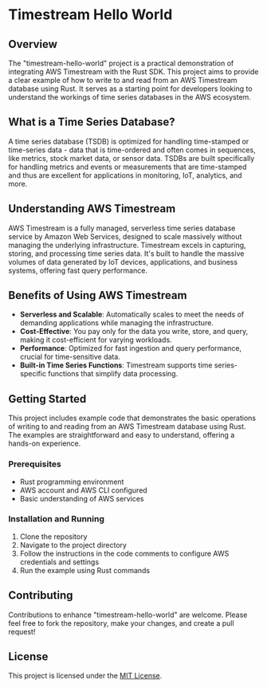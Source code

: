 # Timestream Hello World

## Overview

The "timestream-hello-world" project is a practical demonstration of integrating AWS Timestream with the Rust SDK. This project aims to provide a clear example of how to write to and read from an AWS Timestream database using Rust. It serves as a starting point for developers looking to understand the workings of time series databases in the AWS ecosystem.

## What is a Time Series Database?

A time series database (TSDB) is optimized for handling time-stamped or time-series data - data that is time-ordered and often comes in sequences, like metrics, stock market data, or sensor data. TSDBs are built specifically for handling metrics and events or measurements that are time-stamped and thus are excellent for applications in monitoring, IoT, analytics, and more.

## Understanding AWS Timestream

AWS Timestream is a fully managed, serverless time series database service by Amazon Web Services, designed to scale massively without managing the underlying infrastructure. Timestream excels in capturing, storing, and processing time series data. It's built to handle the massive volumes of data generated by IoT devices, applications, and business systems, offering fast query performance.

## Benefits of Using AWS Timestream

- **Serverless and Scalable**: Automatically scales to meet the needs of demanding applications while managing the infrastructure.
- **Cost-Effective**: You pay only for the data you write, store, and query, making it cost-efficient for varying workloads.
- **Performance**: Optimized for fast ingestion and query performance, crucial for time-sensitive data.
- **Built-in Time Series Functions**: Timestream supports time series-specific functions that simplify data processing.

## Getting Started

This project includes example code that demonstrates the basic operations of writing to and reading from an AWS Timestream database using Rust. The examples are straightforward and easy to understand, offering a hands-on experience.

### Prerequisites

- Rust programming environment
- AWS account and AWS CLI configured
- Basic understanding of AWS services

### Installation and Running

1. Clone the repository
2. Navigate to the project directory
3. Follow the instructions in the code comments to configure AWS credentials and settings
4. Run the example using Rust commands

## Contributing

Contributions to enhance "timestream-hello-world" are welcome. Please feel free to fork the repository, make your changes, and create a pull request!

## License

This project is licensed under the [MIT License](LICENSE.md).
